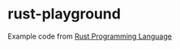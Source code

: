 # rust-playground
Example code from [Rust Programming Language](https://doc.rust-lang.org/book/title-page.html)
